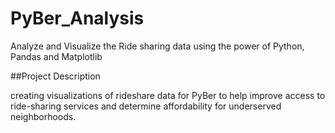 # PyBer_Analysis
Analyze and Visualize the Ride sharing data using the power of Python, Pandas and Matplotlib


##Project Description

creating visualizations of rideshare data for PyBer to help improve access to ride-sharing services and determine affordability for underserved neighborhoods.


